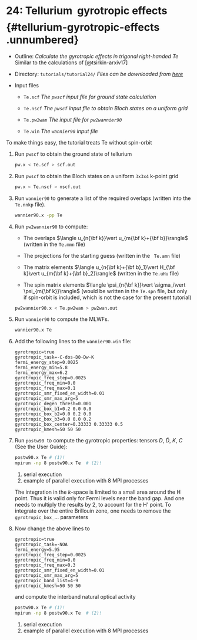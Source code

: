 # 24: Tellurium &#151; gyrotropic effects {#tellurium-gyrotropic-effects .unnumbered}

-   Outline: *Calculate the gyrotropic effects in trigonal right-handed
    Te* Similar to the calculations of [@tsirkin-arxiv17]

-   Directory: `tutorials/tutorial24/` *Files can be downloaded from [here](https://github.com/wannier-developers/wannier90/tree/develop/tutorials/tutorial24)*

-   Input files

    -   `Te.scf` *The `pwscf` input file for ground state
        calculation*

    -   `Te.nscf` *The `pwscf` input file to obtain Bloch
        states on a uniform grid*

    -   `Te.pw2wan` *The input file for `pw2wannier90`*

    -   `Te.win` *The `wannier90` input file*

To make things easy, the tutorial treats Te without spin-orbit

1.  Run `pwscf` to obtain the ground state of tellurium

    ```bash title="Terminal"
    pw.x < Te.scf > scf.out
    ```

2.  Run `pwscf` to obtain the Bloch states on a uniform
    `3x3x4` k-point grid

    ```bash title="Terminal"
    pw.x < Te.nscf > nscf.out
    ```

3.  Run `wannier90` to generate a list of the required overlaps (written
    into the `Te.nnkp` file).

    ```bash title="Terminal"
    wannier90.x -pp Te
    ```

4.  Run `pw2wannier90` to compute:

    -   The overlaps $\langle u_{n{\bf k}}\vert u_{m{\bf k}+{\bf
                  b}}\rangle$ (written in the `Te.mmn` file)

    -   The projections for the starting guess (written in the ` Te.amn`
        file)

    -   The matrix elements $\langle u_{n{\bf k}+{\bf b}_1}\vert
              H_{\bf k}\vert u_{m{\bf k}+{\bf b}_2}\rangle$ (written in
        the `Te.uHu` file)

    -   The spin matrix elements $\langle \psi_{n{\bf
                k}}\vert \sigma_i\vert \psi_{m{\bf k}}\rangle$ (would be
        written in the `Te.spn` file, but only if spin-orbit is
        included, which is not the case for the present tutorial)

    ```bash title="Terminal"
    pw2wannier90.x < Te.pw2wan > pw2wan.out
    ```

5.  Run `wannier90` to compute the MLWFs.

    ```bash title="Terminal"
    wannier90.x Te
    ```

6.  Add the following lines to the `wannier90.win` file:

    ```vi title="Input file"
    gyrotropic=true
    gyrotropic_task=-C-dos-D0-Dw-K
    fermi_energy_step=0.0025
    fermi_energy_min=5.8
    fermi_energy_max=6.2
    gyrotropic_freq_step=0.0025
    gyrotropic_freq_min=0.0
    gyrotropic_freq_max=0.1
    gyrotropic_smr_fixed_en_width=0.01
    gyrotropic_smr_max_arg=5
    gyrotropic_degen_thresh=0.001
    gyrotropic_box_b1=0.2 0.0 0.0
    gyrotropic_box_b2=0.0 0.2 0.0
    gyrotropic_box_b3=0.0 0.0 0.2
    gyrotropic_box_center=0.33333 0.33333 0.5
    gyrotropic_kmesh=50 50 50 
    ```

7.  Run `postw90` 
    to compute the gyrotropic properties: tensors $D$, $\widetilde{D}$,
    $K$, $C$ (See the User Guide):


    ```bash title="Terminal"
    postw90.x Te # (1)!
    mpirun -np 8 postw90.x Te  # (2)!
    ```

    1.   serial execution
    2.   example of parallel execution with 8 MPI processes


    The integration in the $k$-space is limited to a small area around
    the H point. Thus it is valid only for Fermi levels near the band
    gap. And one needs to multiply the results by 2, to account for the
    H' point. To integrate over the entire Brillouin zone, one needs to
    remove the `gyrotropic_box_`$\ldots$ parameters

8.  Now change the above lines to

    ```vi title="Input file"
    gyrotropic=true
    gyrotropic_task=-NOA
    fermi_energy=5.95
    gyrotropic_freq_step=0.0025
    gyrotropic_freq_min=0.0
    gyrotropic_freq_max=0.3
    gyrotropic_smr_fixed_en_width=0.01
    gyrotropic_smr_max_arg=5
    gyrotropic_band_list=4-9
    gyrotropic_kmesh=50 50 50
    ```

    and compute the interband natural optical activity

    ```bash title="Terminal"
    postw90.x Te # (1)!
    mpirun -np 8 postw90.x Te  # (2)!
    ```

    1.   serial execution
    2.   example of parallel execution with 8 MPI processes

